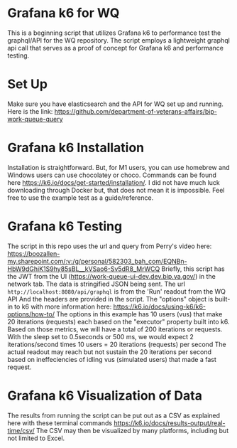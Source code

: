 # Grafana k6 for WQ

This is a beginning script that utilizes Grafana k6 to performance test the graphql/API for the WQ repository. 
The script employs a lightweight graphql api call that serves as a proof of concept for Grafana k6 and performance testing.

# Set Up
Make sure you have elasticsearch and the API for WQ set up and running. Here is the link: https://github.com/department-of-veterans-affairs/bip-work-queue-query

# Grafana k6 Installation
Installation is straightforward. But, for M1 users, you can use homebrew and Windows users can use chocolatey or choco. Commands can be found here https://k6.io/docs/get-started/installation/.
I did not have much luck downloading through Docker but, that does not mean it is impossible. Feel free to use the example test as a guide/reference.

# Grafana k6 Testing
The script in this repo uses the url and query from Perry's video here: https://boozallen-my.sharepoint.com/:v:/g/personal/582303_bah_com/EQNBn-HbW9dGhiK1S9hy85sBL__kVSao6-Sv5dR8_MrWCQ
Briefly, this script has the JWT from the UI (https://work-queue-ui-dev.dev.bip.va.gov/) in the network tab.
The data is stringified JSON being sent.
The url `http://localhost:8080/api/graphql` is from the 'Run' readout from the WQ API 
And the headers are provided in the script.
The "options" object is built-in to k6 with more information here: https://k6.io/docs/using-k6/k6-options/how-to/
The options in this example has 10 users (vus) that make 20 iterations (requests) each based on the "executor" property built into k6.
Based on those metrics, we will have a total of 200 iterations or requests. 
With the sleep set to 0.5seconds or 500 ms, we would expect 2 iterations/second times 10 users = 20 iterations (requests) per second
The actual readout may reach but not sustain the 20 iterations per second based on ineffeciencies of idling vus (simulated users) that made a fast request.

# Grafana k6 Visualization of Data
The results from running the script can be put out as a CSV as explained here with these terminal commands https://k6.io/docs/results-output/real-time/csv/
The CSV may then be visualized by many platforms, including but not limited to Excel. 

